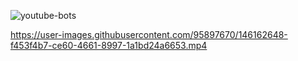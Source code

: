 
![youtube-bots](https://user-images.githubusercontent.com/95897670/146161087-f8726a40-724c-48eb-9b71-f7bcd28ea168.jpg)




https://user-images.githubusercontent.com/95897670/146162648-f453f4b7-ce60-4661-8997-1a1bd24a6653.mp4

